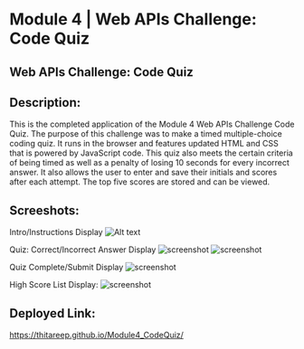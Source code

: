 # Module 4 | Web APIs Challenge: Code Quiz
## Web APIs Challenge: Code Quiz

## Description:
This is the completed application of the Module 4 Web APIs Challenge Code Quiz. The purpose of this challenge was to make a timed multiple-choice coding quiz. It runs in the browser and features updated HTML and CSS that is powered by JavaScript code. This quiz also meets the certain criteria of being timed as well as a penalty of losing 10 seconds for every incorrect answer. It also allows the user to enter and save their initials and scores after each attempt. The top five scores are stored and can be viewed. 

## Screeshots:
Intro/Instructions Display
![Alt text](../../../../../../C:/Users/thita/bootcamp/Challenge4_Resub/Module4_CodeQuiz/Assets/images/Quiz_Intro.png)

Quiz: Correct/Incorrect Answer Display
![screenshot](../../../../../../C:/Users/thita/bootcamp/Challenge4_Resub/Module4_CodeQuiz/Assets/images/Quiz_Correct.png)
![screenshot](../../../../../../C:/Users/thita/bootcamp/Challenge4_Resub/Module4_CodeQuiz/Assets/images/Quiz_Incorrect.png)

Quiz Complete/Submit Display
![screenshot](../../../../../../C:/Users/thita/bootcamp/Challenge4_Resub/Module4_CodeQuiz/Assets/images/Quiz_Submit.png)

High Score List Display:
![screenshot](../../../../../../C:/Users/thita/bootcamp/Challenge4_Resub/Module4_CodeQuiz/Assets/images/Quiz_Highscores.png)

## Deployed Link:
https://thitareep.github.io/Module4_CodeQuiz/
